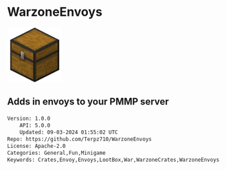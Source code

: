 # WarzoneEnvoys
<img src="https://raw.githubusercontent.com/Terpz710/WarzoneEnvoys/48f78ae4bb23f7a5323a9db46f33be49596b7b2e/icon.png" width="128" height="128" />

## Adds in envoys to your PMMP server
```properties
Version: 1.0.0
    API: 5.0.0
    Updated: 09-03-2024 01:55:02 UTC
Repo: https://github.com/Terpz710/WarzoneEnvoys
License: Apache-2.0
Categories: General,Fun,Minigame
Keywords: Crates,Envoy,Envoys,LootBox,War,WarzoneCrates,WarzoneEnvoys
```